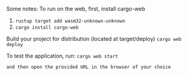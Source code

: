 Some notes:
To run on the web, first, install cargo-web
1. `rustup target add wasm32-unknown-unknown`
2. `cargo install cargo-web`

Build your project for distribution (located at target/deploy)
    `cargo web deploy`

To test the application, run:
    `cargo web start`

    and then open the provided URL in the browser of your choice